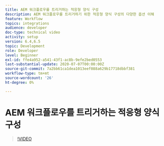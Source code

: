 ```yaml
---
title: AEM 워크플로우를 트리거하는 적응형 양식 구성
description: AEM 워크플로우를 트리거하기 위한 적응형 양식 구성의 다양한 옵션 이해
feature: Workflow
topics: integrations
audience: developer
doc-type: technical video
activity: setup
version: 6.4,6.5
topic: Development
role: Developer
level: Beginner
exl-id: ffe4a952-a541-43f1-ac8b-9efe2bed0553
last-substantial-update: 2020-07-07T00:00:00Z
source-git-commit: 7a2bb61ca1dea1013eef088a629b17718dbbf381
workflow-type: tm+mt
source-wordcount: '26'
ht-degree: 0%

---
```


# AEM 워크플로우를 트리거하는 적응형 양식 구성


>[!VIDEO](https://video.tv.adobe.com/v/28316?quality=9&learn=on)
